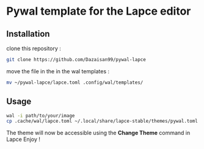 # Pywal template for the Lapce editor

## Installation
clone this repository :
```bash
git clone https://github.com/Dazaisan99/pywal-lapce
```
move the file in the in the wal templates :
```bash
mv ~/pywal-lapce/lapce.toml .config/wal/templates/
```

## Usage
```bash
wal -i path/to/your/image
cp .cache/wal/lapce.toml ~/.local/share/lapce-stable/themes/pywal.toml
```

The theme will now be accessible using the **Change Theme** command in Lapce
Enjoy !